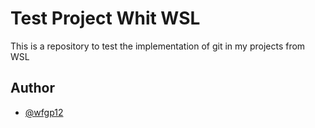 
# Test Project Whit WSL

This is a repository to test the implementation of git in my projects from WSL



## Author

- [@wfgp12](https://github.com/wfgp12)

